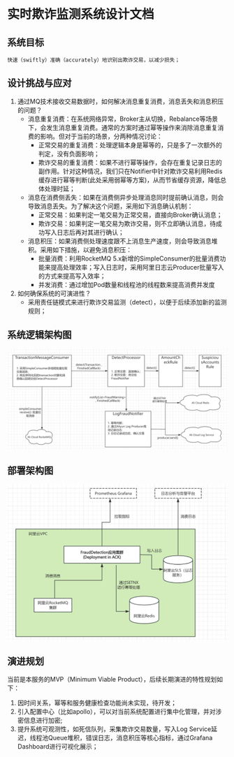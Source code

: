 # 实时欺诈监测系统设计文档
## 系统目标
    快速（swiftly）准确（accurately）地识别出欺诈交易，以减少损失；
## 设计挑战与应对
1. 通过MQ技术接收交易数据时，如何解决消息重复消费，消息丢失和消息积压的问题？
   - 消息重复消费：在系统网络异常，Broker主从切换，Rebalance等场景下，会发生消息重复消费。通常的方案时通过幂等操作来消除消息重复消费的影响。但对于当前的场景，分两种情况讨论：
     - 正常交易的重复消费：处理逻辑本身是幂等的，只是多了一次额外的判定，没有负面影响；
     - 欺诈交易的重复消费：如果不进行幂等操作，会存在重复记录日志的副作用。针对这种情况，我们只在Notifier中针对欺诈交易利用Redis缓存进行幂等判断(此处采用弱幂等方案)，从而节省缓存资源，降低总体处理时延；
   - 消息在消费侧丢失：如果在消费侧异步处理消息同时提前确认消息，则会导致消息丢失。为了解决这个问题，采用如下消息确认机制：
     - 正常交易：如果判定一笔交易为正常交易，直接向Broker确认消息；
     - 欺诈交易：如果判定一笔交易为欺诈交易，则不立即确认消息，待成功写入日志后再对其进行确认；
   - 消息积压：如果消费侧处理速度跟不上消息生产速度，则会导致消息堆积。采用如下措施，以避免消息积压：
     - 批量消费：利用RocketMQ 5.x新增的SimpleConsumer的批量消费功能来提高处理效率；写入日志时，采用阿里日志云Producer批量写入的方式来提高写入效率；
     - 并发消费：通过增加Pod数量和线程池的线程数来提高消费并发度
2. 如何确保系统的可演进性？  
   - 采用责任链模式来进行欺诈交易监测（detect），以便于后续添加新的监测规则；
## 系统逻辑架构图
![逻辑架构图](./LogicalArchitecture.png "逻辑架构图")
## 部署架构图
![部署架构图](./DeploymentArchitecture.png "部署架构图")
## 演进规划
当前是本服务的MVP（Minimum Viable Product），后续长期演进的特性规划如下：
1. 因时间关系，幂等和服务健康检查功能尚未实现，待开发；
2. 引入配置中心（比如apollo），可以对当前系统配置进行集中化管理，并对涉密信息进行加密;
3. 提升系统可观测性，如死信队列，采集欺诈交易数量，写入Log Service延迟，线程池Queue堆积，错误日志，消息积压等核心指标，通过Grafana Dashboard进行可视化展示；
